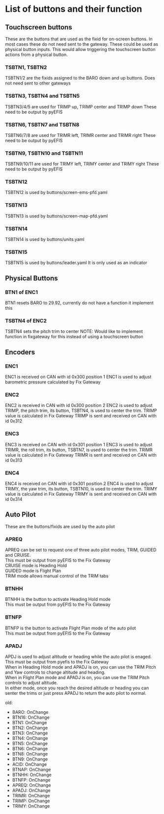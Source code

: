 # List of buttons and their function


## Touchscreen buttons
These are the buttons that are used as the fixid for on-screen buttons. In most cases these do not need sent to the gateway.
These could be used as physical button inputs. This would allow triggering the touchscreen button actions from a physical button.

### TSBTN1, TSBTN2
TSBTN1/2 are the fixids assigned to the BARO down and up buttons. Does not need sent to other gateways

### TSBTN3, TSBTN4 and TSBTN5
TSBTN3/4/5 are used for TRIMP up, TRIMP center and TRIMP down
These need to be output by pyEFIS

### TSBTN6, TSBTN7 and TSBTN8
TSBTN6/7/8 are used for TRIMR left, TRIMR center and TRIMR right
These need to be output by pyEFIS

### TSBTN9, TSBTN10 and TSBTN11
TSBTN9/10/11 are used for TRIMY left, TRIMY center and TRIMY right
These need to be output by pyEFIS

### TSBTN12
TSBTN12 is used by buttons/screen-ems-pfd.yaml

### TSBTN13
TSBTN13 is used by buttons/screen-map-pfd.yaml

### TSBTN14
TSBTN14 is used by buttons/units.yaml

### TSBTN15
TSBTN15 is used by buttons/leader.yaml
It is only used as an indicator

## Physical Buttons
### BTN1 of ENC1
BTN1 resets BARO to 29.92, currently do not have a function it implement this

### TSBTN4 of ENC2
TSBTN4 sets the pitch trim to center
NOTE: Would like to implement function in fixgateway for this instead of using a touchscreen button



## Encoders
### ENC1
ENC1 is received on CAN with id 0x300 position 1
ENC1 is used to adjust barometric pressure calculated by Fix Gateway

### ENC2
ENC2 is received in CAN with id 0x300 position 2
ENC2 is used to adjust TRIMP, the pitch trim, its button, TSBTN4, is used to center the trim.
TRIMP value is calculated in Fix Gateway
TRIMP is sent and received on CAN with id 0x312

### ENC3
ENC3 is received on CAN with id 0x301 position 1
ENC3 is used to adjust TRIMR, the roll trim, its button, TSBTN7, is used to center the trim.
TRIMR value is calculated in Fix Gateway
TRIMR is sent and received on CAN with id 0x313

### ENC4
ENC4 is received on CAN with id 0x301 position 2
ENC4 is used to adjust TRIMY, the yaw trim, its button, TSBTN10, is used to center the trim.
TRIMY value is calculated in Fix Gateway
TRIMY is sent and received on CAN with id 0x314


## Auto Pilot 
These are the buttons/fixids are used by the auto pilot
### APREQ
APREQ can be set to request one of three auto pilot modes, TRIM, GUIDED and CRUISE.<br>
This must be output from pyEFIS to the Fix Gateway<br>
CRUISE mode is Heading Hold<br>
GUIDED mode is Flight Plan<br>
TRIM mode allows manual control of the TRIM tabs<br>

### BTNHH
BTNHH is the button to activate Heading Hold mode<br>
This must be output from pyEFIS to the Fix Gateway<br>

### BTNFP
BTNFP is the button to activate Flight Plan mode of the auto pilot<br>
This must be output from pyEFIS to the Fix Gateway

### APADJ
APDJ is used to adjust altitude or heading while the auto pilot is enaged.<br>
This must be output from pyefis to the Fix Gateway<br>
When in Heading Hold mode and APADJ is on, you can use the TRIM Pitch and Yaw controls to change altitude and heading.<br>
When in Flight Plan mode and APADJ is on, you can use the TRIM Pitch controls to adjust altitude.<br>
In either mode, once you reach the desired altitude or heading you can senter the trims or just press APADJ to return the auto pilot to normal.

old:
-  BARO: OnChange
-  BTN16: OnChange
-  BTN1: OnChange
-  BTN2: OnChange
-  BTN3: OnChange
-  BTN4: OnChange
-  BTN5: OnChange
-  BTN6: OnChange
-  BTN8: OnChange
-  BTN9: OnChange
-  ACID: OnChange  
-  BTNAP: OnChange
-  BTNHH: OnChange
-  BTNFP: OnChange
-  APREQ: OnChange
-  APADJ: OnChange
-  TRIMR: OnChange
-  TRIMP: OnChange
-  TRIMY: OnChange

